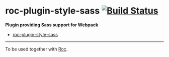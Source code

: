 # roc-plugin-style-sass [![Build Status](https://travis-ci.org/rocjs/roc-plugin-style-sass.svg?branch=master)](https://travis-ci.org/rocjs/roc-plugin-style-sass)

__Plugin providing Sass support for Webpack__  
- [roc-plugin-style-sass](/extensions/roc-plugin-style-sass)

---
To be used together with [Roc](https://github.com/rocjs/roc).
